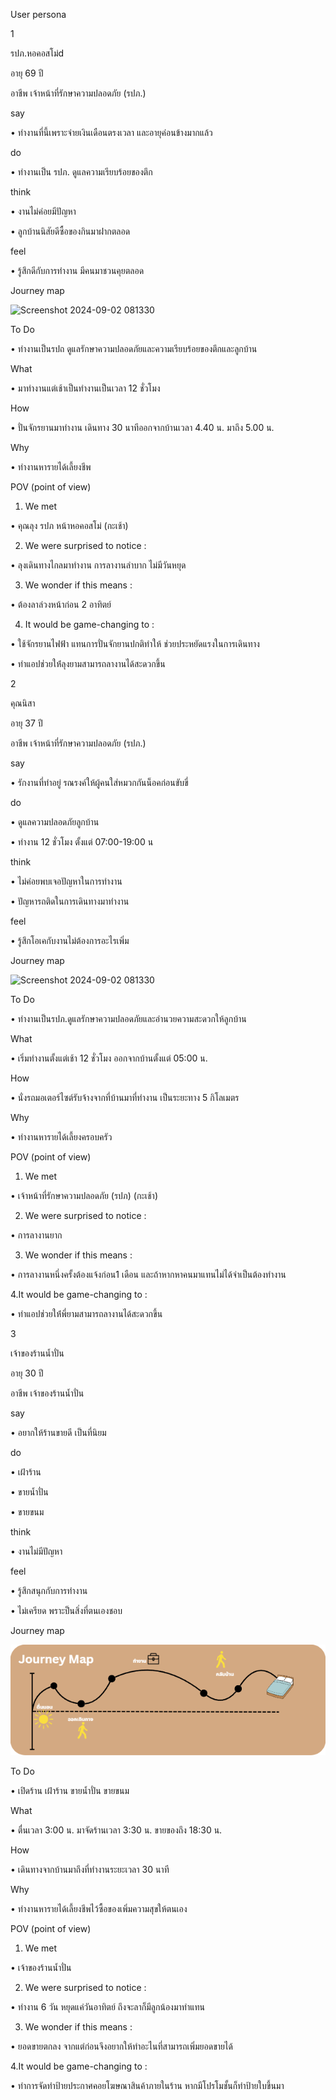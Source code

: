 User persona 

1 

รปภ.หอคอสโม่d
 
 อายุ 69 ปี
 
 อาชีพ เจ้าหน้าที่รักษาความปลอดภัย (รปภ.)

 say  
 
 • ทำงานที่นี้เพราะจ่ายเงินเดือนตรงเวลา และอายุค่อนข้างมากแล้ว 
 
 do  
 
 • ทำงานเป็น รปภ. ดูแลความเรียบร้อยของตึก 

 think 
 
 • งานไม่ค่อยมีปัญหา
 
 • ลูกบ้านนิสัยดีซื้อของกินมาฝากตลอด 

 feel

 • รู้สึกดีกับการทำงาน มีคนมาชวนคุยตลอด 

 Journey map 

 ![Screenshot 2024-09-02 081330](https://github.com/user-attachments/assets/d854fb0e-538c-4401-9bc6-5c6e7811d37d)

To Do

• ทำงานเป็นรปถ ดูแลรักษาความปลอดภัยและความเรียบร้อยของตึกและลูกบ้าน 

What

• มาทำงานแต่เช้าเป็นทำงานเป็นเวลา 12 ชั่วโมง 

How

• ปั่นจักรยานมาทำงาน เดินทาง 30 นาทีออกจากบ้านเวลา 4.40 น. มาถึง 5.00 น.

Why

• ทำงานหารายได้เลี้ยงชีพ

POV (point of view)

1. We met

 • คุณลุง รปภ หน้าหอคอสโม่ (กะเช้า)

2. We were surprised to notice :

 • ลุงเดินทางไกลมาทำงาน การลางานลำบาก ไม่มีวันหยุด

3. We wonder if this means :

 • ต้องลาล่วงหน้าก่อน 2 อาทิตย์
 
4. It would be game-changing to :

 • ใช้จักรยานไฟฟ้า แทนการปั่นจักยานปกติทำให้ ช่วยประหยัดแรงในการเดินทาง
 
 • ทำแอปช่วยให่้ลุงยามสามารถลางานได้สะดวกขึ้น

 
2

 คุณนิสา
 
 อายุ 37 ปี
 
 อาชีพ เจ้าหน้าที่รักษาความปลอดภัย (รปภ.)

 say  
 
 • รักงานที่ทำอยู่ รณรงค์ให้ผู้คนใส่หมวกกันน็อคก่อนขับขี่
 
 do  
 
 • ดูแลความปลอดภัยลูกบ้าน 
 
 • ทำงาน 12 ชั่วโมง ตั้งแต่ 07:00-19:00 น

 think 
 
• ไม่ค่อยพบเจอปัญหาในการทำงาน

• ปัญหารถติดในการเดินทางมาทำงาน

 feel

 • รู้สึกโอเคกับงานไม่ต้องการอะไรเพิ่ม

 Journey map 

 ![Screenshot 2024-09-02 081330](https://github.com/user-attachments/assets/d854fb0e-538c-4401-9bc6-5c6e7811d37d)

To Do

• ทำงานเป็นรปภ.ดูแลรักษาความปลอดภัยและอำนวยความสะดวกให้ลูกบ้าน

What

• เริ่มทำงานตั้งแต่เช้า 12 ชั่วโมง ออกจากบ้านตั้งแต่ 05:00 น.

How

• นั่งรถมอเตอร์ไซต์รับจ้างจากที่บ้านมาที่ทำงาน เป็นระยะทาง 5 กิโลเมตร

Why

• ทำงานหารายได้เลี้ยงครอบครัว

POV (point of view)

1. We met

 • เจ้าหน้าที่รักษาความปลอดภัย (รปภ) (กะเช้า)

2. We were surprised to notice :

 • การลางานยาก 

3. We wonder if this means :
 
 • การลางานหนึ่งครั้งต้องแจ้งก่อน1 เดือน และถ้าหากหาคนมาแทนไม่ได้จำเป็นต้องทำงาน

4.It would be game-changing to :
 
 • ทำแอปช่วยให่้พี่ยามสามารถลางานได้สะดวกขึ้น


3

 เจ้าของร้านน้ำปั่น
 
 อายุ 30 ปี
 
 อาชีพ เจ้าของร้านน้ำปั่น

 say  
 
 • อยากให้ร้านขายดี เป็นที่นิยม
 
 do  
 
 • เฝ้าร้าน
 
 • ขายน้ำปั่น
 
 • ขายขนม
 
 think 
 
• งานไม่มีปัญหา

 feel

 • รู้สึกสนุกกับการทำงาน
 
 • ไม่เครียด พราะป็นสิ่งที่ตนเองชอบ
 
 Journey map 
 
![img](https://github.com/Bhirapat/img/blob/main/Screenshot%202024-09-25%20173139.png) 

To Do

• เปิดร้าน เฝ้าร้าน ขายน้ำปั่น ขายขนม

What

• ตื่นเวลา 3:00 น. มาจัดร้านเวลา 3:30 น. ขายของถึง 18:30 น.

How

• เดินทางจากบ้านมาถึงที่ทำงานระยะเวลา 30 นาที

Why

• ทำงานหารายได้เลี้ยงชีพไว้ซื้อของเพิ่มความสุขให้ตนเอง

POV (point of view)

1. We met

 • เจ้าของร้านน้ำปั่น

2. We were surprised to notice :

 • ทำงาน 6 วัน หยุดแค่วันอาทิตย์ ถึงจะลาก็มีลูกน้องมาทำแทน

3. We wonder if this means :
 
 • ยอดขายตกลง จากแต่ก่อนจึงอยากให้ทำอะไนที่สามารถเพิ่มยอดขายได้

4.It would be game-changing to :
 
 • ทำการจัดทำป้ายประกาศคอยโฆษณาสินค้าภายในร้าน หากมีโปรโมชั้นก็ทำป้ายใบขึ้นมา
